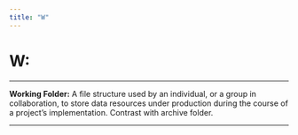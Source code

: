 ```yaml
---
title: "W"
---
```


# **W:** 
___


**Working Folder:** 
A file structure used by an individual, or a group in collaboration, to store data resources under production 
during the course of a project’s implementation. Contrast with archive folder. 
___


